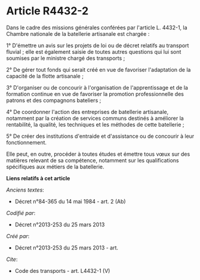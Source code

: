 # Article R4432-2

Dans le cadre des missions générales conférées par l'article L. 4432-1, la Chambre nationale de la batellerie artisanale est
chargée : 

1° D'émettre un avis sur les projets de loi ou de décret relatifs au transport fluvial ; elle est également saisie de toutes
autres questions qui lui sont soumises par le ministre chargé des transports ; 

2° De gérer tout fonds qui serait créé en vue de favoriser l'adaptation de la capacité de la flotte artisanale ; 

3° D'organiser ou de concourir à l'organisation de l'apprentissage et de la formation continue en vue de favoriser la
promotion professionnelle des patrons et des compagnons bateliers ; 

4° De coordonner l'action des entreprises de batellerie artisanale, notamment par la création de services communs destinés à
améliorer la rentabilité, la qualité, les techniques et les méthodes de cette batellerie ; 

5° De créer des institutions d'entraide et d'assistance ou de concourir à leur fonctionnement. 

Elle peut, en outre, procéder à toutes études et émettre tous vœux sur des matières relevant de sa compétence, notamment sur
les qualifications spécifiques aux métiers de la batellerie.

**Liens relatifs à cet article**

_Anciens textes_:

  - Décret n°84-365 du 14 mai 1984 - art. 2 (Ab)

_Codifié par_:

  - Décret n°2013-253 du 25 mars 2013

_Créé par_:

  - Décret n°2013-253 du 25 mars 2013 - art.

_Cite_:

  - Code des transports - art. L4432-1 (V)

